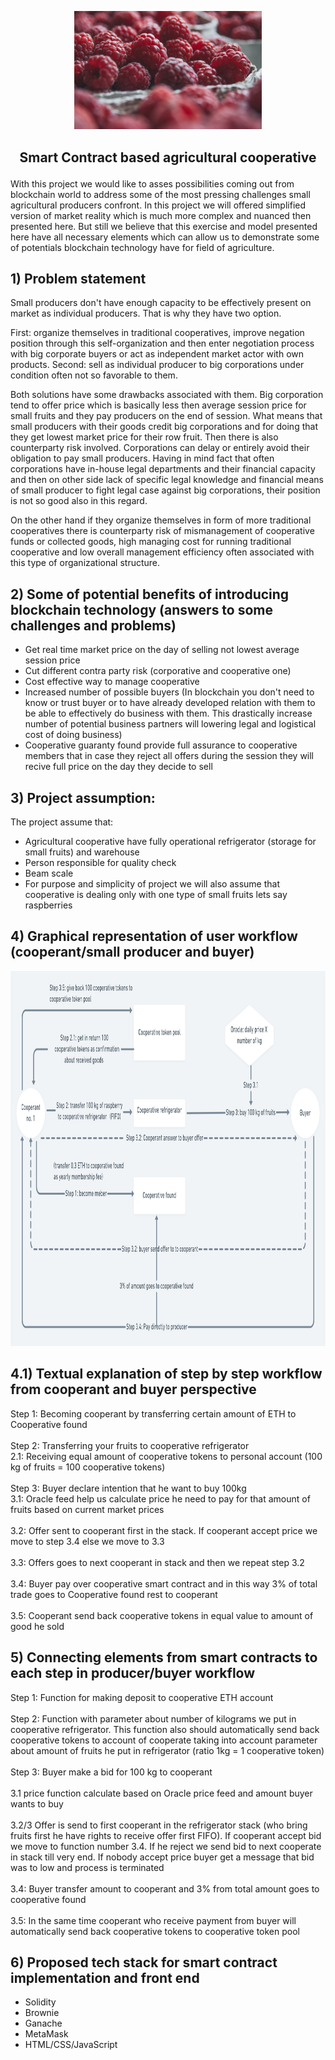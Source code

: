
<p align="center">
<img src =".\pictures\red-2650342_1920.jpg" width="300")
</p> 


## <p align="center"> Smart Contract based agricultural cooperative </p>


With this project we would like to asses possibilities coming out from blockchain world to address some of the most pressing challenges small agricultural producers confront. In this project we will offered simplified version of market reality which is much more complex and nuanced then presented here. But still we believe that this exercise and model presented here have all necessary elements which can allow us to demonstrate some of potentials blockchain technology have for field of agriculture.


## 1) Problem statement

Small producers don't have enough capacity to be effectively present on market as individual producers. That is why they have two option.

First: organize themselves in traditional cooperatives, improve negation position through this self-organization and then enter negotiation  process with big corporate buyers or act as independent market actor with own products. Second: sell as individual producer to big corporations under condition often not so favorable to them. 

Both solutions have some drawbacks associated with them. Big corporation tend to offer price which is basically less then average session price for small fruits and they pay producers on the end of session. What means that small producers with their goods credit big corporations and for doing that they get lowest market price for their row fruit. Then there is also counterparty risk involved. Corporations can delay or entirely avoid their obligation to pay small producers. Having in mind fact that often corporations have in-house legal departments and their financial capacity and then on other side lack of specific legal knowledge and financial means of small producer to fight legal case against big corporations, their position is not so good also in this regard. 

On the other hand if they organize themselves in form of more traditional cooperatives there is counterparty risk of mismanagement of cooperative funds or collected goods, high managing cost for running traditional cooperative and low overall management efficiency often associated with this type of organizational structure.  

## 2) Some of potential benefits of introducing blockchain technology (answers to some challenges and problems)

- Get real time market price on the day of selling not lowest average session price
- Cut different contra party risk (corporative and cooperative one)
- Cost effective way to manage cooperative
- Increased number of possible buyers (In blockchain you don't need to know or trust buyer or to have already developed relation with them to be able to effectively do business with them. This drastically increase number of potential business partners will lowering legal and logistical cost of doing business)
- Cooperative guaranty found provide full assurance to cooperative members that in case they reject all offers during the session they will recive full price on the day they decide to sell 


## 3) Project assumption:
The project assume that:
- Agricultural cooperative have fully operational refrigerator (storage for small fruits) and warehouse
- Person responsible for quality check  
- Beam scale
- For purpose and simplicity of project we will also assume that cooperative is dealing only with one type of small fruits lets say raspberries

## 4) Graphical representation of user workflow (cooperant/small producer and buyer)

<p align="center">
<img src =".\pictures\Logic@2x.png" width="1000" height="600")
</p> 

## 4.1) Textual explanation of step by step workflow from cooperant and buyer perspective
Step 1: Becoming cooperant by transferring certain amount of ETH to Cooperative found \
<br/>
Step 2: Transferring your fruits to cooperative refrigerator <br/> 
2.1: Receiving equal amount of cooperative tokens to personal account (100 kg of fruits = 100 cooperative tokens) \
<br/>
Step 3: Buyer declare intention that he want to buy 100kg \
3.1: Oracle feed help us calculate price he need to pay for that amount of fruits based on current market prices \
<br/>
3.2: Offer sent to cooperant first in the stack. If cooperant accept price we move to step 3.4 else we move to 3.3 \
<br/>
3.3: Offers goes to next cooperant in stack and then we repeat step 3.2  
<br/>
3.4: Buyer pay over cooperative smart contract and in this way 3% of total trade goes to Cooperative found rest to cooperant \
<br/>
3.5: Cooperant send back cooperative tokens in equal value to amount of good he sold 


## 5) Connecting elements from smart contracts to each step in producer/buyer workflow

Step 1: Function for making deposit to cooperative ETH account \
<br/>
Step 2: Function with parameter about number of kilograms we put in cooperative refrigerator. This function also should automatically send back cooperative tokens to account of cooperate taking into account parameter about amount of fruits he put in refrigerator (ratio 1kg = 1 cooperative token) \
<br/>
Step 3: Buyer make a bid for 100 kg to cooperant  
<br/>
3.1 price function calculate based on Oracle price feed and amount buyer wants to buy \
<br/>
3.2/3 Offer is send to first cooperant in the refrigerator stack (who bring fruits first he have rights to receive offer first FIFO). If cooperant accept bid we move to function number 3.4. If he reject we send bid to next cooperate in stack till very end. If nobody accept price buyer get a message that bid was to low and process is terminated \
<br/>
3.4: Buyer transfer amount to cooperant and 3% from total amount goes to cooperative found \
<br/>
3.5: In the same time cooperant who receive payment from buyer will automatically send back cooperative tokens to cooperative token pool 


## 6) Proposed tech stack for smart contract implementation and front end
- Solidity
- Brownie
- Ganache
- MetaMask
- HTML/CSS/JavaScript


